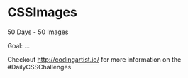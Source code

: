 # CSSImages

50 Days - 50 Images

Goal:
  ...

Checkout http://codingartist.io/ for more information on the #DailyCSSChallenges
